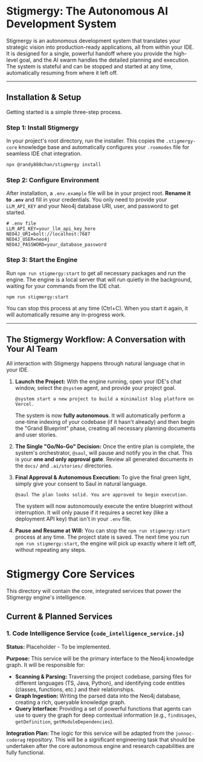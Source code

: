 # Stigmergy: The Autonomous AI Development System

Stigmergy is an autonomous development system that translates your strategic vision into production-ready applications, all from within your IDE. It is designed for a single, powerful handoff where you provide the high-level goal, and the AI swarm handles the detailed planning and execution. The system is stateful and can be stopped and started at any time, automatically resuming from where it left off.

---
## Installation & Setup

Getting started is a simple three-step process.

### Step 1: Install Stigmergy

In your project's root directory, run the installer. This copies the `.stigmergy-core` knowledge base and automatically configures your `.roomodes` file for seamless IDE chat integration.

```bash
npx @randy888chan/stigmergy install
```

### Step 2: Configure Environment

After installation, a `.env.example` file will be in your project root. **Rename it to `.env`** and fill in your credentials. You only need to provide your `LLM_API_KEY` and your Neo4j database URI, user, and password to get started.

```
# .env file
LLM_API_KEY=your_llm_api_key_here
NEO4J_URI=bolt://localhost:7687
NEO4J_USER=neo4j
NEO4J_PASSWORD=your_database_password
```

### Step 3: Start the Engine

Run `npm run stigmergy:start` to get all necessary packages and run the engine. The engine is a local server that will run quietly in the background, waiting for your commands from the IDE chat.

```bash
npm run stigmergy:start
```
You can stop this process at any time (Ctrl+C). When you start it again, it will automatically resume any in-progress work.

---
## The Stigmergy Workflow: A Conversation with Your AI Team

All interaction with Stigmergy happens through natural language chat in your IDE.

1.  **Launch the Project:** With the engine running, open your IDE's chat window, select the `@system` agent, and provide your project goal.
    ```
    @system start a new project to build a minimalist blog platform on Vercel.
    ```
    The system is now **fully autonomous**. It will automatically perform a one-time indexing of your codebase (if it hasn't already) and then begin the "Grand Blueprint" phase, creating all necessary planning documents and user stories.

2.  **The Single "Go/No-Go" Decision:** Once the entire plan is complete, the system's orchestrator, `@saul`, will pause and notify you in the chat. This is your **one and only approval gate**. Review all generated documents in the `docs/` and `.ai/stories/` directories.

3.  **Final Approval & Autonomous Execution:** To give the final green light, simply give your consent to Saul in natural language.
    ```
    @saul The plan looks solid. You are approved to begin execution.
    ```
    The system will now autonomously execute the entire blueprint without interruption. It will only pause if it requires a secret key (like a deployment API key) that isn't in your `.env` file.

4.  **Pause and Resume at Will:** You can stop the `npm run stigmergy:start` process at any time. The project state is saved. The next time you run `npm run stigmergy:start`, the engine will pick up exactly where it left off, without repeating any steps.

   # Stigmergy Core Services

This directory will contain the core, integrated services that power the Stigmergy engine's intelligence.

## Current & Planned Services

### 1. Code Intelligence Service (`code_intelligence_service.js`)

**Status:** Placeholder - To be implemented.

**Purpose:** This service will be the primary interface to the Neo4j knowledge graph. It will be responsible for:
- **Scanning & Parsing:** Traversing the project codebase, parsing files for different languages (TS, Java, Python), and identifying code entities (classes, functions, etc.) and their relationships.
- **Graph Ingestion:** Writing the parsed data into the Neo4j database, creating a rich, queryable knowledge graph.
- **Query Interface:** Providing a set of powerful functions that agents can use to query the graph for deep contextual information (e.g., `findUsages`, `getDefinition`, `getModuleDependencies`).

**Integration Plan:**
The logic for this service will be adapted from the `jonnoc-coderag` repository. This will be a significant engineering task that should be undertaken after the core autonomous engine and research capabilities are fully functional.
